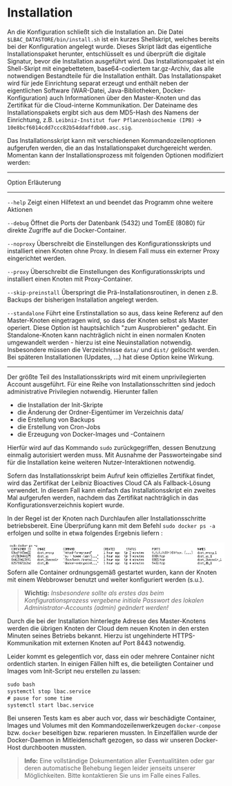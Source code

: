 # Installation
An die Konfiguration schließt sich die Installation an. Die Datei `$LBAC_DATASTORE/bin/install.sh` ist ein kurzes Shellskript, welches bereits bei der Konfiguration angelegt wurde. Dieses Skript lädt das eigentliche Installationspaket herunter, entschlüsselt es und überprüft die digitale Signatur, bevor die Installation ausgeführt wird. Das Installationspaket ist ein Shell-Skript mit eingebettetem, base64-codiertem tar.gz-Archiv, das alle notwendigen Bestandteile für die Installation enthält. Das Installationspaket wird für jede Einrichtung separat erzeugt und enthält neben der eigentlichen Software (WAR-Datei, Java-Bibliotheken, Docker-Konfiguration) auch Informationen über den Master-Knoten und das Zertifikat für die Cloud-interne Kommunikation. Der Dateiname des Installationspakets ergibt sich aus dem MD5-Hash des Namens der Einrichtung, z.B. `Leibniz-Institut fuer Pflanzenbiochemie (IPB)` → `10e8bcf6014cdd7ccc82b54ddaffdb00.asc.sig`.

Das Installationsskript kann mit verschiedenen Kommandozeilenoptionen aufgerufen werden, die an das Installationspaket durchgereicht werden. Momentan kann der Installationsprozess mit folgenden Optionen modifiziert werden:

------------------- -------------------------------------------------------------
Option              Erläuterung
------------------- -------------------------------------------------------------
`--help`            Zeigt einen Hilfetext an und beendet das Programm ohne weitere Aktionen

`--debug`           Öffnet die Ports der Datenbank (5432) und TomEE (8080) für direkte Zugriffe auf die Docker-Container. 

`--noproxy`         Überschreibt die Einstellungen des Konfigurationsskripts und installiert einen Knoten ohne Proxy. In diesem Fall muss ein externer Proxy eingerichtet werden.

`--proxy`           Überschreibt die Einstellungen des Konfigurationsskripts und installiert einen Knoten mit Proxy-Container.

`--skip-preinstall` Überspringt die Prä-Installationsroutinen, in denen z.B. Backups der bisherigen Installation angelegt werden.

`--standalone`      Führt eine Erstinstallation so aus, dass keine Referenz auf den Master-Knoten eingetragen wird, so dass der Knoten selbst als Master operiert. Diese Option ist hauptsächlich "zum Ausprobieren" gedacht. Ein Standalone-Knoten kann nachträglich nicht in einen normalen Knoten umgewandelt werden - hierzu ist eine Neuinstallation notwendig. Insbesondere müssen die Verzeichnisse `data/` und `dist/` gelöscht werden.  Bei späteren Installationen (Updates, ...) hat diese Option keine Wirkung.
------------------- -------------------------------------------------------------

Der größte Teil des Installationsskripts wird mit einem unprivilegierten Account ausgeführt. Für eine Reihe von Installationsschritten sind jedoch administrative Privilegien notwendig. Hierunter fallen

* die Installation der Init-Skripte
* die Änderung der Ordner-Eigentümer im Verzeichnis data/
* die Erstellung von Backups
* die Erstellung von Cron-Jobs
* die Erzeugung von Docker-Images und -Containern

Hierfür wird auf das Kommando `sudo` zurückgegriffen, dessen Benutzung einmalig autorisiert werden muss. Mit Ausnahme der Passworteingabe sind für die Installation keine weiteren Nutzer-Interaktionen notwendig.

Sofern das Installationsskript beim Aufruf kein offizielles Zertifikat findet, wird das Zertifikat der Leibniz Bioactives Cloud CA als Fallback-Lösung verwendet. In diesem Fall kann einfach das Installationsskript ein zweites Mal aufgerufen werden, nachdem das Zertifikat nachträglich in das Konfigurationsverzeichnis kopiert wurde.

In der Regel ist der Knoten nach Durchlaufen aller Installationsschritte betriebsbereit. Eine Überprüfung kann mit dem Befehl `sudo docker ps -a` erfolgen und sollte in etwa folgendes Ergebnis liefern :

![docker ps](img/docker_ps.png)
Sofern alle Container ordnungsgemäß gestartet wurden, kann der Knoten mit einem Webbrowser benutzt und weiter konfiguriert werden (s.u.). 

> **Wichtig:** _Insbesondere sollte als erstes das beim Konfigurationsprozess vergebene initiale Passwort des lokalen Administrator-Accounts (admin) geändert werden!_

Durch die bei der Installation hinterlegte Adresse des Master-Knotens werden die übrigen Knoten der Cloud dem neuen Knoten in den ersten Minuten seines Betriebs bekannt. Hierzu ist ungehinderte HTTPS-Kommunikation mit externen Knoten auf Port 8443 notwendig.

Leider kommt es gelegentlich vor, dass ein oder mehrere Container nicht ordentlich starten. In einigen Fällen hilft es, die beteiligten Container und Images vom Init-Script neu erstellen zu lassen:

    sudo bash
    systemctl stop lbac.service
    # pause for some time
    systemctl start lbac.service

Bei unseren Tests kam es aber auch vor, dass wir beschädigte Container, Images und Volumes mit den Kommandozeilenwerkzeugen `docker-compose` bzw. `docker` beseitigen bzw. reparieren mussten. In Einzelfällen wurde der Docker-Daemon in Mitleidenschaft gezogen, so dass wir unseren Docker-Host durchbooten mussten.

> **Info:** Eine vollständige Dokumentation aller Eventualitäten oder gar deren automatische Behebung liegen leider jenseits unserer Möglichkeiten. Bitte kontaktieren Sie uns im Falle eines Falles.


